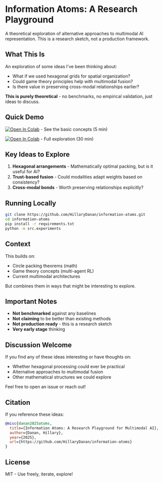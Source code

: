# Information Atoms: A Research Playground

A theoretical exploration of alternative approaches to multimodal AI representation. This is a research sketch, not a production framework.

## What This Is

An exploration of some ideas I've been thinking about:
- What if we used hexagonal grids for spatial organization?
- Could game theory principles help with multimodal fusion?
- Is there value in preserving cross-modal relationships earlier?

**This is purely theoretical** - no benchmarks, no empirical validation, just ideas to discuss.

## Quick Demo

[![Open In Colab](https://colab.research.google.com/assets/colab-badge.svg)](https://colab.research.google.com/github/HillaryDanan/information-atoms/blob/main/🚀_Quick_Start.ipynb) - See the basic concepts (5 min)

[![Open In Colab](https://colab.research.google.com/assets/colab-badge.svg)](https://colab.research.google.com/github/HillaryDanan/information-atoms/blob/main/📓_Full_Framework.ipynb) - Full exploration (30 min)

## Key Ideas to Explore

1. **Hexagonal arrangements** - Mathematically optimal packing, but is it useful for AI?
2. **Trust-based fusion** - Could modalities adapt weights based on consistency?
3. **Cross-modal bonds** - Worth preserving relationships explicitly?

## Running Locally

```bash
git clone https://github.com/HillaryDanan/information-atoms.git
cd information-atoms
pip install -r requirements.txt
python -m src.experiments
```

## Context

This builds on:
- Circle packing theorems (math)
- Game theory concepts (multi-agent RL)
- Current multimodal architectures

But combines them in ways that might be interesting to explore.

## Important Notes

- **Not benchmarked** against any baselines
- **Not claiming** to be better than existing methods
- **Not production ready** - this is a research sketch
- **Very early stage** thinking

## Discussion Welcome

If you find any of these ideas interesting or have thoughts on:
- Whether hexagonal processing could ever be practical
- Alternative approaches to multimodal fusion
- Other mathematical structures we could explore

Feel free to open an issue or reach out!

## Citation

If you reference these ideas:
```bibtex
@misc{danan2025atoms,
  title={Information Atoms: A Research Playground for Multimodal AI},
  author={Danan, Hillary},
  year={2025},
  url={https://github.com/HillaryDanan/information-atoms}
}
```

## License

MIT - Use freely, iterate, explore!

